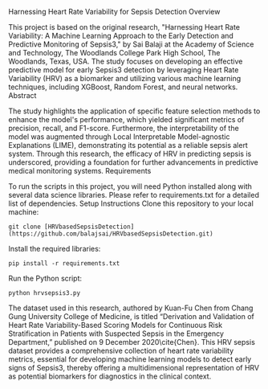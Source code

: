 Harnessing Heart Rate Variability for Sepsis Detection
Overview

This project is based on the original research, "Harnessing Heart Rate Variability: A Machine Learning Approach to the Early Detection and Predictive Monitoring of Sepsis3," by Sai Balaji at the Academy of Science and Technology, The Woodlands College Park High School, The Woodlands, Texas, USA. The study focuses on developing an effective predictive model for early Sepsis3 detection by leveraging Heart Rate Variability (HRV) as a biomarker and utilizing various machine learning techniques, including XGBoost, Random Forest, and neural networks.
Abstract

The study highlights the application of specific feature selection methods to enhance the model's performance, which yielded significant metrics of precision, recall, and F1-score. Furthermore, the interpretability of the model was augmented through Local Interpretable Model-agnostic Explanations (LIME), demonstrating its potential as a reliable sepsis alert system. Through this research, the efficacy of HRV in predicting sepsis is underscored, providing a foundation for further advancements in predictive medical monitoring systems.
Requirements

To run the scripts in this project, you will need Python installed along with several data science libraries. Please refer to requirements.txt for a detailed list of dependencies.
Setup Instructions
Clone this repository to your local machine:

    git clone [HRVbasedSepsisDetection](https://github.com/balajsai/HRVbasedSepsisDetection.git)

Install the required libraries:

    pip install -r requirements.txt

Run the Python script:

    python hrvsepsis3.py


The dataset used in this research, authored by Kuan-Fu Chen from Chang Gung University College of Medicine, is titled “Derivation and Validation of Heart Rate Variability-Based Scoring Models for Continuous Risk Stratification in Patients with Suspected Sepsis in the Emergency Department,” published on 9 December 2020\cite{Chen}. This HRV sepsis dataset provides a comprehensive collection of heart rate variability metrics, essential for developing machine learning models to detect early signs of Sepsis3, thereby offering a multidimensional representation of HRV as potential biomarkers for diagnostics in the clinical context.
